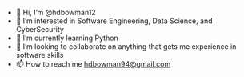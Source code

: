 - 👋 Hi, I’m @hdbowman12
- 👀 I’m interested in Software Engineering, Data Science, and CyberSecurity
- 🌱 I’m currently learning Python
- 💞️ I’m looking to collaborate on anything that gets me experience in software skills
- 📫 How to reach me hdbowman94@gmail.com
